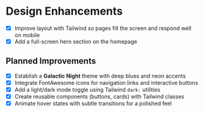 # Design Enhancements

- [x] Improve layout with Tailwind so pages fill the screen and respond well on mobile
- [x] Add a full-screen hero section on the homepage

## Planned Improvements

- [x] Establish a **Galactic Night** theme with deep blues and neon accents
- [x] Integrate FontAwesome icons for navigation links and interactive buttons
- [x] Add a light/dark mode toggle using Tailwind `dark:` utilities
- [x] Create reusable components (buttons, cards) with Tailwind classes
- [x] Animate hover states with subtle transitions for a polished feel
